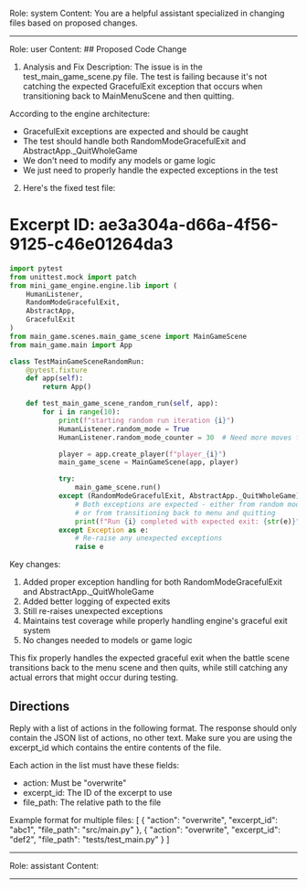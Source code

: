 Role: system
Content: You are a helpful assistant specialized in changing files based on proposed changes.
__________________
Role: user
Content: ## Proposed Code Change
1. Analysis and Fix Description:
The issue is in the test_main_game_scene.py file. The test is failing because it's not catching the expected GracefulExit exception that occurs when transitioning back to MainMenuScene and then quitting.

According to the engine architecture:
- GracefulExit exceptions are expected and should be caught
- The test should handle both RandomModeGracefulExit and AbstractApp._QuitWholeGame
- We don't need to modify any models or game logic
- We just need to properly handle the expected exceptions in the test

2. Here's the fixed test file:

# Excerpt ID: ae3a304a-d66a-4f56-9125-c46e01264da3
```python main_game/tests/test_main_game_scene.py
import pytest
from unittest.mock import patch
from mini_game_engine.engine.lib import (
    HumanListener, 
    RandomModeGracefulExit, 
    AbstractApp,
    GracefulExit
)
from main_game.scenes.main_game_scene import MainGameScene
from main_game.main import App

class TestMainGameSceneRandomRun:
    @pytest.fixture
    def app(self):
        return App()

    def test_main_game_scene_random_run(self, app):
        for i in range(10):
            print(f"starting random run iteration {i}")
            HumanListener.random_mode = True
            HumanListener.random_mode_counter = 30  # Need more moves for battle scene

            player = app.create_player(f"player_{i}")
            main_game_scene = MainGameScene(app, player)

            try:
                main_game_scene.run()
            except (RandomModeGracefulExit, AbstractApp._QuitWholeGame) as e:
                # Both exceptions are expected - either from random mode timeout
                # or from transitioning back to menu and quitting
                print(f"Run {i} completed with expected exit: {str(e)}")
            except Exception as e:
                # Re-raise any unexpected exceptions
                raise e
```

Key changes:
1. Added proper exception handling for both RandomModeGracefulExit and AbstractApp._QuitWholeGame
2. Added better logging of expected exits
3. Still re-raises unexpected exceptions
4. Maintains test coverage while properly handling engine's graceful exit system
5. No changes needed to models or game logic

This fix properly handles the expected graceful exit when the battle scene transitions back to the menu scene and then quits, while still catching any actual errors that might occur during testing.

## Directions
Reply with a list of actions in the following format. The response should only contain the JSON list of actions, no other text.
Make sure you are using the excerpt_id which contains the entire contents of the file.

Each action in the list must have these fields:
- action: Must be "overwrite"
- excerpt_id: The ID of the excerpt to use
- file_path: The relative path to the file

Example format for multiple files:
[
    {
        "action": "overwrite",
        "excerpt_id": "abc1",
        "file_path": "src/main.py"
    },
    {
        "action": "overwrite",
        "excerpt_id": "def2",
        "file_path": "tests/test_main.py"
    }
]
__________________
Role: assistant
Content: 
__________________

